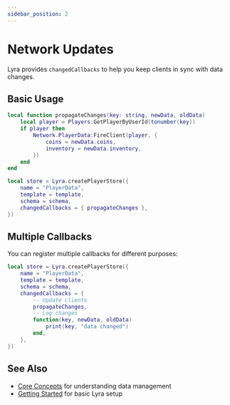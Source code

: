 ```yaml
---
sidebar_position: 2
---
```


# Network Updates

Lyra provides `changedCallbacks` to help you keep clients in sync with data changes.

## Basic Usage

```lua
local function propagateChanges(key: string, newData, oldData)
    local player = Players:GetPlayerByUserId(tonumber(key))
    if player then
        Network.PlayerData:FireClient(player, {
            coins = newData.coins,
            inventory = newData.inventory,
        })
    end
end

local store = Lyra.createPlayerStore({
    name = "PlayerData",
    template = template,
    schema = schema,
    changedCallbacks = { propagateChanges },
})
```

## Multiple Callbacks

You can register multiple callbacks for different purposes:

```lua
local store = Lyra.createPlayerStore({
    name = "PlayerData",
    template = template,
    schema = schema,
    changedCallbacks = { 
        -- Update clients
        propagateChanges,
        -- Log changes
        function(key, newData, oldData)
            print(key, "data changed")
        end,
    },
})
```

## See Also

- [Core Concepts](../core-concepts.md) for understanding data management
- [Getting Started](../getting-started.md) for basic Lyra setup